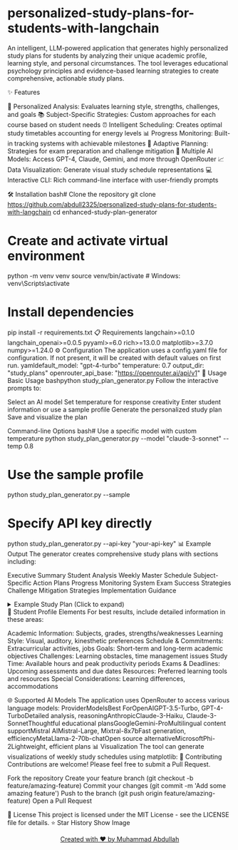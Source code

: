 # personalized-study-plans-for-students-with-langchain
</div>
An intelligent, LLM-powered application that generates highly personalized study plans for students by analyzing their unique academic profile, learning style, and personal circumstances. The tool leverages educational psychology principles and evidence-based learning strategies to create comprehensive, actionable study plans.

✨ Features

🧠 Personalized Analysis: Evaluates learning style, strengths, challenges, and goals
📚 Subject-Specific Strategies: Custom approaches for each course based on student needs
⏰ Intelligent Scheduling: Creates optimal study timetables accounting for energy levels
📊 Progress Monitoring: Built-in tracking systems with achievable milestones
🔄 Adaptive Planning: Strategies for exam preparation and challenge mitigation
📱 Multiple AI Models: Access GPT-4, Claude, Gemini, and more through OpenRouter
📈 Data Visualization: Generate visual study schedule representations
💻 Interactive CLI: Rich command-line interface with user-friendly prompts

🛠️ Installation
bash# Clone the repository
git clone https://github.com/abdull2325/personalized-study-plans-for-students-with-langchain
cd enhanced-study-plan-generator

# Create and activate virtual environment
python -m venv venv
source venv/bin/activate  # Windows: venv\Scripts\activate

# Install dependencies
pip install -r requirements.txt
📋 Requirements
langchain>=0.1.0
langchain_openai>=0.0.5
pyyaml>=6.0
rich>=13.0.0
matplotlib>=3.7.0
numpy>=1.24.0
⚙️ Configuration
The application uses a config.yaml file for configuration. If not present, it will be created with default values on first run.
yamldefault_model: "gpt-4-turbo"
temperature: 0.7
output_dir: "study_plans"
openrouter_api_base: "https://openrouter.ai/api/v1"
🚀 Usage
Basic Usage
bashpython study_plan_generator.py
Follow the interactive prompts to:

Select an AI model
Set temperature for response creativity
Enter student information or use a sample profile
Generate the personalized study plan
Save and visualize the plan

Command-line Options
bash# Use a specific model with custom temperature
python study_plan_generator.py --model "claude-3-sonnet" --temp 0.8

# Use the sample profile
python study_plan_generator.py --sample

# Specify API key directly
python study_plan_generator.py --api-key "your-api-key"
📊 Example Output
The generator creates comprehensive study plans with sections including:

Executive Summary
Student Analysis
Weekly Master Schedule
Subject-Specific Action Plans
Progress Monitoring System
Exam Success Strategies
Challenge Mitigation Strategies
Implementation Guidance

<details>
<summary>Example Study Plan (Click to expand)</summary>
# PERSONALIZED STUDY PLAN FOR ALEX JOHNSON

## EXECUTIVE SUMMARY

Alex is an 11th-grade student with strong analytical abilities who faces challenges with physics problem-solving and time management. This plan leverages Alex's visual-spatial learning style and programming strengths while addressing test anxiety and focus difficulties through structured schedules and specialized techniques.

## WEEKLY MASTER SCHEDULE

### Monday
- 6:00-6:45 AM: Physics concept review using visual simulations
- 3:30-5:30 PM: Basketball practice
- 6:30-7:15 PM: Calculus integration practice
- 7:30-8:15 PM: English Literature reading with annotation
- 8:30-9:00 PM: Daily review and next-day preparation

### Tuesday
...
</details>
🧠 Student Profile Elements
For best results, include detailed information in these areas:

Academic Information: Subjects, grades, strengths/weaknesses
Learning Style: Visual, auditory, kinesthetic preferences
Schedule & Commitments: Extracurricular activities, jobs
Goals: Short-term and long-term academic objectives
Challenges: Learning obstacles, time management issues
Study Time: Available hours and peak productivity periods
Exams & Deadlines: Upcoming assessments and due dates
Resources: Preferred learning tools and resources
Special Considerations: Learning differences, accommodations

🌐 Supported AI Models
The application uses OpenRouter to access various language models:
ProviderModelsBest ForOpenAIGPT-3.5-Turbo, GPT-4-TurboDetailed analysis, reasoningAnthropicClaude-3-Haiku, Claude-3-SonnetThoughtful educational plansGoogleGemini-ProMultilingual content supportMistral AIMistral-Large, Mixtral-8x7bFast generation, efficiencyMetaLlama-2-70b-chatOpen source alternativeMicrosoftPhi-2Lightweight, efficient plans
📊 Visualization
The tool can generate visualizations of weekly study schedules using matplotlib:
🤝 Contributing
Contributions are welcome! Please feel free to submit a Pull Request.

Fork the repository
Create your feature branch (git checkout -b feature/amazing-feature)
Commit your changes (git commit -m 'Add some amazing feature')
Push to the branch (git push origin feature/amazing-feature)
Open a Pull Request

📝 License
This project is licensed under the MIT License - see the LICENSE file for details.
⭐ Star History
Show Image

<p align="center">
  <a href="https://github.com/abdull2325">Created with ❤️ by Muhammad Abdullah</a>
</p>
